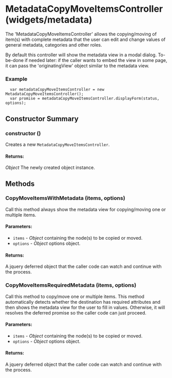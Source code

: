 # MetadataCopyMoveItemsController (widgets/metadata)

  The 'MetadataCopyMoveItemsController' allows the copying/moving of item(s) with complete metadata
  that the user can edit and change values of general metadata, categories and other roles.

  By default this controller will show the metadata view in a modal dialog.
  To-be-done if needed later: if the caller wants to embed the view in some page, it can pass
  the 'originatingView' object similar to the metadata view.  

### Example

      var metadataCopyMoveItemsController = new MetadataCopyMoveItemsController();
      var promise = metadataCopyMoveItemsController.displayForm(status, options);

## Constructor Summary

### constructor ()

  Creates a new `MetadataCopyMoveItemsController`.

#### Returns:

  *Object* The newly created object instance.

## Methods

### CopyMoveItemsWithMetadata (items, options)

  Call this method always show the metadata view for copying/moving one or multiple items.

#### Parameters:

* `items` - *Object* containing the node(s) to be copied or moved.
* `options` - *Object* options object.

#### Returns:

  A jquery deferred object that the caller code can watch and continue with the process.
  
### CopyMoveItemsRequiredMetadata (items, options)

  Call this method to copy/move one or multiple items.  This method automatically detects whether
  the destination has required attributes and then shows the metadata view for the user to fill 
  in values.  Otherwise, it will resolves the deferred promise so the caller code can just proceed.

#### Parameters:

* `items` - *Object* containing the node(s) to be copied or moved.
* `options` - *Object* options object.

#### Returns:

  A jquery deferred object that the caller code can watch and continue with the process.
